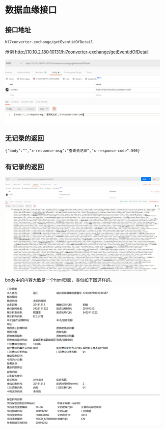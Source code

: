 # 数据血缘接口

## 接口地址

```
hl7converter-exchange/getEventidOfDetail
```

示例 http://10.10.2.180:10131/hl7converter-exchange/getEventidOfDetail

![image-20200310163533157](asserts\image-20200310163533157.png)

## 无记录的返回

```
{"body":"","x-response-msg":"查询无记录","x-response-code":506}
```

## 有记录的返回

![image-20200310173335684](asserts\image-20200310173335684.png)

body中的内容大致是一个html页面，类似如下图这样的。

![image-20200310173508279](asserts\image-20200310173508279.png)